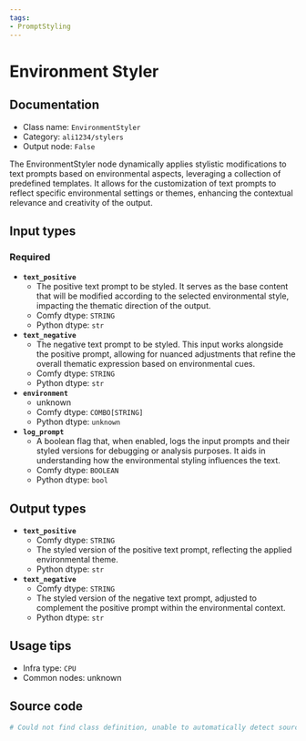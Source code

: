 ```yaml
---
tags:
- PromptStyling
---
```


# Environment Styler
## Documentation
- Class name: `EnvironmentStyler`
- Category: `ali1234/stylers`
- Output node: `False`

The EnvironmentStyler node dynamically applies stylistic modifications to text prompts based on environmental aspects, leveraging a collection of predefined templates. It allows for the customization of text prompts to reflect specific environmental settings or themes, enhancing the contextual relevance and creativity of the output.
## Input types
### Required
- **`text_positive`**
    - The positive text prompt to be styled. It serves as the base content that will be modified according to the selected environmental style, impacting the thematic direction of the output.
    - Comfy dtype: `STRING`
    - Python dtype: `str`
- **`text_negative`**
    - The negative text prompt to be styled. This input works alongside the positive prompt, allowing for nuanced adjustments that refine the overall thematic expression based on environmental cues.
    - Comfy dtype: `STRING`
    - Python dtype: `str`
- **`environment`**
    - unknown
    - Comfy dtype: `COMBO[STRING]`
    - Python dtype: `unknown`
- **`log_prompt`**
    - A boolean flag that, when enabled, logs the input prompts and their styled versions for debugging or analysis purposes. It aids in understanding how the environmental styling influences the text.
    - Comfy dtype: `BOOLEAN`
    - Python dtype: `bool`
## Output types
- **`text_positive`**
    - Comfy dtype: `STRING`
    - The styled version of the positive text prompt, reflecting the applied environmental theme.
    - Python dtype: `str`
- **`text_negative`**
    - Comfy dtype: `STRING`
    - The styled version of the negative text prompt, adjusted to complement the positive prompt within the environmental context.
    - Python dtype: `str`
## Usage tips
- Infra type: `CPU`
- Common nodes: unknown


## Source code
```python
# Could not find class definition, unable to automatically detect source code
```
